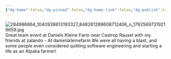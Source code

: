 ```yaml
---
{"dg-home":false,"dg-pinned":false,"dg-home-link":false,"dg-publish":true,"tags":["dgblip"],"disabled rules":["yaml-title","yaml-title-alias","file-name-heading"],"title":"philipp on instagram @ 2022-05-31","created-date":"2022-05-31T19:00:00","updated-date":"2025-05-02T17:43:08","dg-path":"blips/17925697319219659.md","permalink":"/blips/17925697319219659/","dgPassFrontmatter":true}
---
```



![284986864_1040938613193327_848261289608712406_n_17925697319219659.jpg](/img/user/attachments/284986864_1040938613193327_848261289608712406_n_17925697319219659.jpg)
Great team event at Daniels Kleine Farm near Castrop Rauxel with my friends at zalando - At danielskleinefarm We were all having a blast, and some people even considered quitting software engineering and starting a life as an Alpaka farmer!



